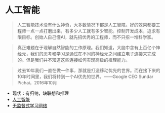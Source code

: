 # 人工智能

> 人工智能技术没有什么神奇，大多数情况下都是人工智障。好的效果都要工程师一点一点打磨出来，有多少人工就有多少智能。控制开发成本，追求有限目标。创始人自己懂AI，就先招优秀的工程师，而不只招一堆科学家。

>  真正难题在于理解自然智能的工作原理。我们知道，大脑中含有上百亿个神经元，我们的思考和学习是通过在不同的神经元之间建立电子连接来完成的。但是我们并不知道这些连接如何实现高级的推理能力。

> 过去10年我们一直在做一件事，那就是打造移动优先的世界。而在接下来的10年时间里，我们将转到一个AI优先的世界。——Google CEO Sundar Pichai，2016年10月


* 现状：有归纳，缺联想和推理
* [人工智能](https://baike.baidu.com/item/%E4%BA%BA%E5%B7%A5%E6%99%BA%E8%83%BD/9180)
* [无监督式学习网络](https://www.baike.com/wiki/%E6%97%A0%E7%9B%91%E7%9D%A3%E5%BC%8F%E5%AD%A6%E4%B9%A0%E7%BD%91%E7%BB%9C)
